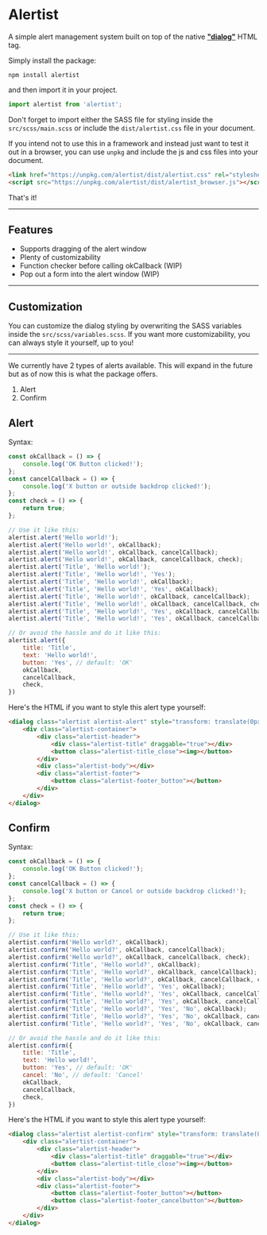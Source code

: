 # Alertist

A simple alert management system built on top of the native [**"dialog"**](https://developer.mozilla.org/en-US/docs/Web/HTML/Element/dialog) HTML tag.

Simply install the package:

```
npm install alertist
```

and then import it in your project.

```javascript
import alertist from 'alertist';
```

Don't forget to import either the SASS file for styling inside the
`src/scss/main.scss` or include the `dist/alertist.css` file in your
document.

If you intend not to use this in a framework and instead just want to test
it out in a browser, you can use `unpkg` and include the js and css files into
your document.

```html
<link href="https://unpkg.com/alertist/dist/alertist.css" rel="stylesheet">
<script src="https://unpkg.com/alertist/dist/alertist_browser.js"></script>
```

That's it!

---

## Features

- Supports dragging of the alert window
- Plenty of customizability
- Function checker before calling okCallback (WIP)
- Pop out a form into the alert window (WIP)

---

## Customization

You can customize the dialog styling by overwriting the SASS variables inside the
`src/scss/variables.scss`. If you want more customizability, you can always style it
yourself, up to you!

---

We currently have 2 types of alerts available. This will expand in the future but
as of now this is what the package offers.

1. Alert
2. Confirm

## Alert

Syntax:
```javascript
const okCallback = () => {
	console.log('OK Button clicked!');
};
const cancelCallback = () => {
	console.log('X button or outside backdrop clicked!');
};
const check = () => {
	return true;
};

// Use it like this:
alertist.alert('Hello world!');
alertist.alert('Hello world!', okCallback);
alertist.alert('Hello world!', okCallback, cancelCallback);
alertist.alert('Hello world!', okCallback, cancelCallback, check);
alertist.alert('Title', 'Hello world!');
alertist.alert('Title', 'Hello world!', 'Yes');
alertist.alert('Title', 'Hello world!', okCallback);
alertist.alert('Title', 'Hello world!', 'Yes', okCallback);
alertist.alert('Title', 'Hello world!', okCallback, cancelCallback);
alertist.alert('Title', 'Hello world!', okCallback, cancelCallback, check);
alertist.alert('Title', 'Hello world!', 'Yes', okCallback, cancelCallback);
alertist.alert('Title', 'Hello world!', 'Yes', okCallback, cancelCallback, check);

// Or avoid the hassle and do it like this:
alertist.alert({
	title: 'Title',
	text: 'Hello world!',
	button: 'Yes', // default: 'OK'
	okCallback,
	cancelCallback,
	check,
})
```

Here's the HTML if you want to style this alert type yourself:
```html
<dialog class="alertist alertist-alert" style="transform: translate(0px, 0px)">
	<div class="alertist-container">
		<div class="alertist-header">
			<div class="alertist-title" draggable="true"></div>
			<button class="alertist-title_close"><img></button>
		</div>
		<div class="alertist-body"></div>
		<div class="alertist-footer">
			<button class="alertist-footer_button"></button>
		</div>
	</div>
</dialog>
```

## Confirm

Syntax:
```javascript
const okCallback = () => {
	console.log('OK Button clicked!');
};
const cancelCallback = () => {
	console.log('X button or Cancel or outside backdrop clicked!');
};
const check = () => {
	return true;
};

// Use it like this:
alertist.confirm('Hello world?', okCallback);
alertist.confirm('Hello world?', okCallback, cancelCallback);
alertist.confirm('Hello world?', okCallback, cancelCallback, check);
alertist.confirm('Title', 'Hello world?', okCallback);
alertist.confirm('Title', 'Hello world?', okCallback, cancelCallback);
alertist.confirm('Title', 'Hello world?', okCallback, cancelCallback, check);
alertist.confirm('Title', 'Hello world?', 'Yes', okCallback);
alertist.confirm('Title', 'Hello world?', 'Yes', okCallback, cancelCallback);
alertist.confirm('Title', 'Hello world?', 'Yes', okCallback, cancelCallback, check);
alertist.confirm('Title', 'Hello world?', 'Yes', 'No', okCallback);
alertist.confirm('Title', 'Hello world?', 'Yes', 'No', okCallback, cancelCallback);
alertist.confirm('Title', 'Hello world?', 'Yes', 'No', okCallback, cancelCallback, check);

// Or avoid the hassle and do it like this:
alertist.confirm({
	title: 'Title',
	text: 'Hello world!',
	button: 'Yes', // default: 'OK'
	cancel: 'No', // default: 'Cancel'
	okCallback,
	cancelCallback,
	check,
})
```

Here's the HTML if you want to style this alert type yourself:
```html
<dialog class="alertist alertist-confirm" style="transform: translate(0px, 0px)">
	<div class="alertist-container">
		<div class="alertist-header">
			<div class="alertist-title" draggable="true"></div>
			<button class="alertist-title_close"><img></button>
		</div>
		<div class="alertist-body"></div>
		<div class="alertist-footer">
			<button class="alertist-footer_button"></button>
			<button class="alertist-footer_cancelbutton"></button>
		</div>
	</div>
</dialog>
```


